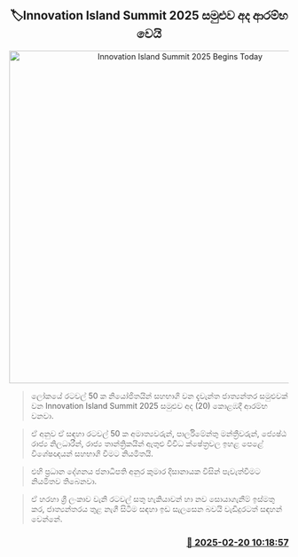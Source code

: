 <p align='center'><b><h2 align='center' title='Innovation Island Summit 2025 Begins Today'>🏷Innovation Island Summit 2025 සමුළුව අද ආරම්භ වෙයි</h2></b></p>
<p align='center'><img src='https://helakuru.sgp1.cdn.digitaloceanspaces.com/esana/images/lib/innovation-island-summit.jpg' width='600' alt='Innovation Island Summit 2025 Begins Today'></p>

> ලෝකයේ රටවල් 50 ක නියෝජිතයින් සහභාගි වන දැවැන්ත ජාත්‍යන්තර සමුළුවක් වන Innovation Island Summit 2025 සමුළුව අද (20) කොළඹදී ආරම්භ වනවා.

> ඒ අනුව ඒ සඳහා රටවල් 50 ක අමාත්‍යවරුන්, පාර්ලිමේන්තු මන්ත්‍රීවරුන්, ජ්‍යෙෂ්ඨ රාජ්‍ය නිලධාරීන්, රාජ්‍ය තාන්ත්‍රිකයින් ඇතුළු විවිධ ක්ෂේත්‍රවල ඉහළ පෙළේ විශේෂඥයන් සහභාගි වීමට නියමිතයි.

> එහි ප්‍රධාන දේශනය ජනාධිපති අනුර කුමාර දිසානායක විසින් පැවැත්වීමට නියමිතව තිබෙනවා.

> ඒ හරහා ශ්‍රී ලංකාව වැනි රටවල් සතු හැකියාවන් හා නව සොයාගැනීම් ඉස්මතු කර, ජාත්‍යන්තරය තුළ නැගී සිටීම සඳහා ඉඩ සැලසෙන බවයි වැඩිදුරටත් සඳහන් වෙන්නේ.



<h3 align='right'><a href='https://www.helakuru.lk/esana/p/107648/'>📅 2025-02-20 10:18:57</a></h3>
